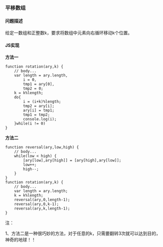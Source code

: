 ### **平移数组**
#### **问题描述**
给定一数组和正整数k，要求将数组中元素向右循环移动k个位置。
#### **JS实现**
**方法一**

    function rotation(ary,k) {
        // body...
        var length = ary.length,
            i = 0,
            tmp1 = ary[0],
            tmp2 = 0;
        k = k%length;
        do{
            i = (i+k)%length;
            tmp2 = ary[i];
            ary[i] = tmp1;
            tmp1 = tmp2;
            console.log(i);
        }while(i != 0)
    }
**方法二**

    function reversal(ary,low,high) {
        // body...
        while(low < high) {
            [ary[low],ary[high]] = [ary[high],ary[low]];
            low++;
            high--;
        }
    }
    function rotation(ary,k) {
        // body...
        var length = ary.length;
        k = k%length;
        reversal(ary,0,length-1);
        reversal(ary,0,k-1);
        reversal(ary,k,length-1);
    }
注：

1、方法二是一种很巧妙的方法，对于任意的k，只需要翻转3次就可以达到目的，神奇的地球！！
